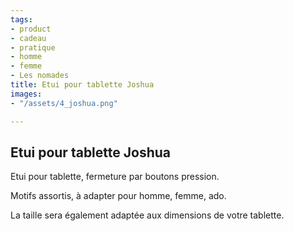 ```yaml
---
tags:
- product
- cadeau
- pratique
- homme
- femme
- Les nomades
title: Etui pour tablette Joshua
images:
- "/assets/4_joshua.png"

---
```

## Etui pour tablette Joshua

Etui pour tablette, fermeture par boutons pression.

Motifs assortis, à adapter pour homme, femme, ado.

La taille sera également adaptée aux dimensions de votre tablette.